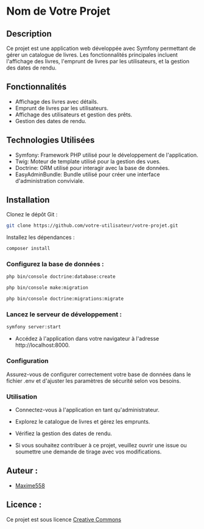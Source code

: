 # Nom de Votre Projet

## Description

Ce projet est une application web développée avec Symfony permettant de gérer un catalogue de livres. Les fonctionnalités principales incluent l'affichage des livres, l'emprunt de livres par les utilisateurs, et la gestion des dates de rendu.

## Fonctionnalités

- Affichage des livres avec détails.
- Emprunt de livres par les utilisateurs.
- Affichage des utilisateurs et gestion des prêts.
- Gestion des dates de rendu.

## Technologies Utilisées

- Symfony: Framework PHP utilisé pour le développement de l'application.
- Twig: Moteur de template utilisé pour la gestion des vues.
- Doctrine: ORM utilisé pour interagir avec la base de données.
- EasyAdminBundle: Bundle utilisé pour créer une interface d'administration conviviale.

## Installation

Clonez le dépôt Git :

```bash
git clone https://github.com/votre-utilisateur/votre-projet.git
```
Installez les dépendances :

```bash
composer install
```

### Configurez la base de données :


```bash
php bin/console doctrine:database:create
```
```bash
php bin/console make:migration
```
```bash
php bin/console doctrine:migrations:migrate
```

### Lancez le serveur de développement :

```bash
symfony server:start
```

- Accédez à l'application dans votre navigateur à l'adresse http://localhost:8000.


### Configuration
Assurez-vous de configurer correctement votre base de données dans le fichier .env et d'ajuster les paramètres de sécurité selon vos besoins.

### Utilisation
- Connectez-vous à l'application en tant qu'administrateur.
- Explorez le catalogue de livres et gérez les emprunts.
- Vérifiez la gestion des dates de rendu.

- Si vous souhaitez contribuer à ce projet, veuillez ouvrir une issue ou soumettre une demande de tirage avec vos modifications.

## Auteur :
- [Maxime558](https://github.com/Maxime558)

## Licence :
Ce projet est sous licence [Creative Commons](LICENCE)